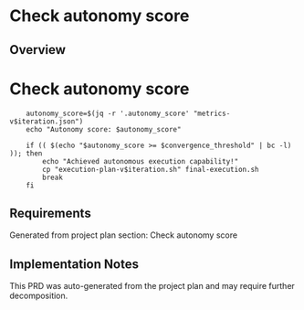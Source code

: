 # Check autonomy score

## Overview

# Check autonomy score
        autonomy_score=$(jq -r '.autonomy_score' "metrics-v$iteration.json")
        echo "Autonomy score: $autonomy_score"
        
        if (( $(echo "$autonomy_score >= $convergence_threshold" | bc -l) )); then
            echo "Achieved autonomous execution capability!"
            cp "execution-plan-v$iteration.sh" final-execution.sh
            break
        fi

## Requirements

Generated from project plan section: Check autonomy score

## Implementation Notes

This PRD was auto-generated from the project plan and may require further decomposition.

